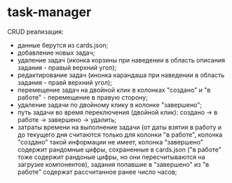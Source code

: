 # task-manager
CRUD реализация:

- данные берутся из cards.json;
- добавление новых задач;
- удаление задач (иконка корзины при наведении в область описания задания - правый верхний угол);
- редактирование задач (инонка карандаша при наведении в область задания - правй верхний угол);
- перемещение задач на двойной клик в колонках "создано" и "в работе" - перемещение в правую сторону;
- удаление задачи по двойному клику в колонке "завершено";
- путь задачи во время переключения (двойной клик): создано -> в работе -> завершено -> удалить;
- затраты времени на выполнение задачи (от даты взятия в работу и до текущего дня считаются только для колонки "в 
  работе", колонка "создано" такой информации не имеет, колонка "завершено" содержит рандомные цифры, сохраненные в 
  cards.json ("в работе" тоже содержит рандоные цифры, но они пересчитываются на загрузке компонентов), задания 
  попавшие в "завершено" из "в работе" содержат рассчитанное ранее число часов;
